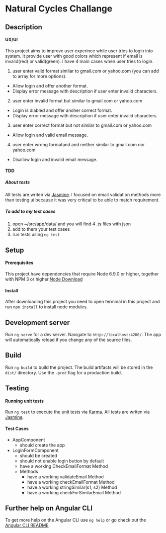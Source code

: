 # Natural Cycles Challange 

## Description

#### UX/UI

This project aims to improve user experince while user tries to login into system.
It provide user with good colors which represent if email is invalid(red) or valid(green).
I have 4 main cases when user tries to login.
1. user enter valid format similar to gmail.com or yahoo.com (you can add to array for more options).
  * Allow login and offer another format.
  * Display error message with description if user enter invalid characters.
2. user enter invalid format but similar to gmail.com or yahoo.com
  * Login is diabled and offer anoher correct format.
  * Display error message with description if user enter invalid characters.
3. user enter correct format but not similar to gmail.com or yahoo.com
  * Allow login and valid email message.
4. user enter wrong formatand and neither similar to gmail.com nor yahoo.com
  * Disallow login and invalid email message. 

#### TDD

##### About tests

All tests are writen via [Jasmine](https://github.com/jasmine/jasmine). I focused on email validation methods more than testing ui because it was very critical to be able to match requirement.

##### To add to my test cases 
1. open ~/src/app/data/ and you will find 4 .ts files with json
2. add to them your test cases
3. run tests using `ng test`

## Setup
#### Prerequisites

This project have dependencies that require Node 6.9.0 or higher, together with NPM 3 or higher.[Node Download](https://nodejs.org/en/download/)

#### Install

After downloading this project you need to open terminal in this project and run `npm install` to install node modules.
  
## Development server

Run `ng serve` for a dev server. Navigate to `http://localhost:4200/`. The app will automatically reload if you change any of the source files.

## Build

Run `ng build` to build the project. The build artifacts will be stored in the `dist/` directory. Use the `-prod` flag for a production build.

## Testing

#### Running unit tests

Run `ng test` to execute the unit tests via [Karma](https://karma-runner.github.io).
All tests are writen via [Jasmine](https://github.com/jasmine/jasmine).

#### Test Cases

* AppComponent
  * should create the app
* LoginFormComponent
  * should be created
  * should not enable login button by default
  * have a working CheckEmailFormat Method
  * Methods
    * have a working validateEmail Method
    * have a working checkEmailFormat Method
    * have a working stringSimilar(s1, s2) Method
    * have a working checkForSimilarEmail Method

## Further help on Angular CLI

To get more help on the Angular CLI use `ng help` or go check out the [Angular CLI README](https://github.com/angular/angular-cli/blob/master/README.md).
